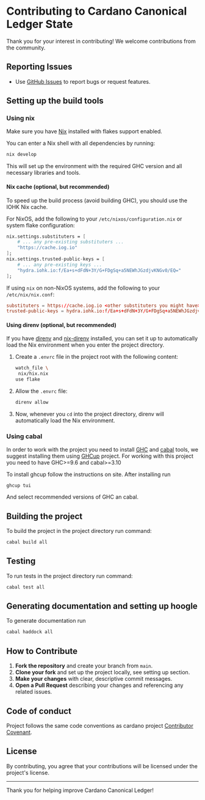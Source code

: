 # Contributing to Cardano Canonical Ledger State

Thank you for your interest in contributing! We welcome contributions from the community.

## Reporting Issues

- Use [GitHub Issues](../../issues) to report bugs or request features.

## Setting up the build tools

### Using nix

Make sure you have [Nix](https://nixos.org/download.html) installed with flakes support enabled.

You can enter a Nix shell with all dependencies by running:

``` sh
nix develop
```

This will set up the environment with the required GHC version and all necessary libraries and tools.

#### Nix cache (optional, but recommended)

To speed up the build process (avoid building GHC), you should use the IOHK Nix cache.

For NixOS, add the following to your `/etc/nixos/configuration.nix` or system flake configuration:

```nix
nix.settings.substituters = [
    # ... any pre-existing substituters ...
    "https://cache.iog.io"
];
nix.settings.trusted-public-keys = [
    # ... any pre-existing keys ...
    "hydra.iohk.io:f/Ea+s+dFdN+3Y/G+FDgSq+a5NEWhJGzdjvKNGv0/EQ="
];
```

If using `nix` on non-NixOS systems, add the following to your `/etc/nix/nix.conf`:

```conf
substituters = https://cache.iog.io <other substituters you might have>
trusted-public-keys = hydra.iohk.io:f/Ea+s+dFdN+3Y/G+FDgSq+a5NEWhJGzdjvKNGv0/EQ= <other keys you might have>
```

#### Using direnv (optional, but recommended)

If you have [direnv](https://direnv.net/)  and [nix-direnv](https://github.com/nix-community/nix-direnv) installed, you can set it up to automatically load the Nix environment when you enter the project directory.

1. Create a `.envrc` file in the project root with the following content:

   ```sh
   watch_file \
    nix/hix.nix
   use flake
   ```

2. Allow the `.envrc` file:

   ```sh
   direnv allow
   ```

3. Now, whenever you `cd` into the project directory, direnv will automatically load the Nix environment.

### Using cabal

In order to work with the project you need to install [GHC](https://www.haskell.org/ghc/) and [cabal](https://www.haskell.org/cabal/) tools, we suggest installing them using [GHCup](https://www.haskell.org/ghcup/) project. For working with
this project you need to have GHC>=9.6 and cabal>=3.10

To install ghcup follow the instructions on site. After installing run

```
ghcup tui
```

And select recommended versions of GHC an cabal.

## Building the project

To build the project in the project directory run command:

``` sh
cabal build all
```

## Testing

To run tests in the project directory run command:

``` sh
cabal test all
```

## Generating documentation and setting up hoogle

To generate documentation run

``` sh
cabal haddock all
```

## How to Contribute

1. **Fork the repository** and create your branch from `main`.
1. **Clone your fork** and set up the project locally, see setting up section.
1. **Make your changes** with clear, descriptive commit messages.
1. **Open a Pull Request** describing your changes and referencing any related issues.

## Code of conduct

Project follows the same code conventions as cardano project [Contributor Covenant][cc-homepage].

## License

By contributing, you agree that your contributions will be licensed under the project's license.

---

Thank you for helping improve Cardano Canonical Ledger!

[cc-homepage]: https://www.contributor-covenant.org
